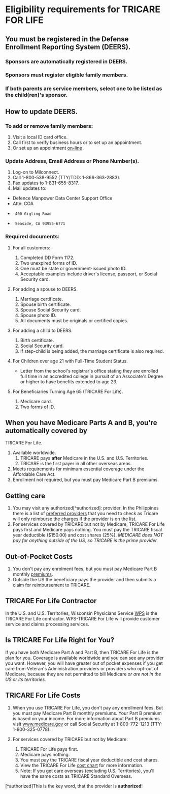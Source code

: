 # Eligibility requirements for TRICARE FOR LIFE

## You must be registered in the Defense Enrollment Reporting System (DEERS).

### Sponsors are automatically registered in DEERS.

### Sponsors must register eligible family members.

### If both parents are service members, select one to be listed as the child(ren)'s sponsor.

## How to update DEERS.

### To add or remove family members:
1. Visit a local ID card office.  
1. Call first to verify business hours or to set up an appointment.  
1. Or set up an appointment [on-line](https://rapids-appointments.dmdc.osd.mil/%28X%281%29S%285egt4xs2ifwyx02yuo401ij0%29%29/default.aspx?AspxAutoDetectCookieSupport=1) .

### Update Address, Email Address or Phone Number(s).

1. Log-on to Milconnect.
1. Call 1-800-538-9552 (TTY/TDD: 1-866-363-2883).
1. Fax updates to 1-831-655-8317.
1. Mail updates to:  
  + Defence Manpower Data Center Support Office  
+ Attn: COA  
+      400 Gigling Road  
+      Seaside, CA 93955-6771  

### Required documents:
   1. For all customers:
      1. Completed DD Form 1172.
      1. Two unexpired forms of ID.
      1. One must be state or government-issued photo ID.
      1. Acceptable examples include driver's license, passport, or
         Social Security card.

   1. For adding a spouse to DEERS.
      1. Marriage certificate.
      1. Spouse birth certificate.
      1. Spouse Social Security card.
      1. Spouse photo ID.
      1. All documents must be originals or certified copies.

   1. For adding a child to DEERS.
       1. Birth certificate.
       1. Social Security card.
       1. If step-child is being added, the marriage certificate is also required.

   1.  For Children over age 21 with Full-Time Student Status.  
   
        + Letter from the school's registrar's office stating they are
        enrolled full time in an accredited college in pursuit of an
        Associate's Degree or higher to have benefits extended to age 23.

   1.  For Beneficiaries Turning Age 65 (TRICARE For Life).
        1. Medicare card.
        1. Two forms of ID.


## When you have Medicare Parts A and B, you're automatically covered by 
TRICARE For Life.

1. Available worldwide.
     1. TRICARE pays **after** Medicare in the U.S. and U.S. Territories.
     1. TRICARE is the first payer in all other overseas areas.
1. Meets requirements for minimum essential coverage under the Affordable Care Act.
1. Enrollment not required, but you must pay Medicare Part B premiums.

## Getting care
1. You may visit any authorized[^authorized]: provider.  In the Philippines there is a 
list of [preferred providers](http://tricare-overseas.com/ProviderSearch/Beneficiary_PhilippineDemonstration_ProvSearch.aspx) 
that you need to check as Tricare will only reimburse the charges if the 
provider is on the list.
2. For services covered by TRICARE but not by Medicare, TRICARE
     For Life pays first and Medicare pays nothing. You must pay
     the TRICARE fiscal year deductible ($150.00) and cost shares
     (25%). _MEDICARE does NOT pay for anything outside of the US,
     so TRICARE is the prime provider._

## Out-of-Pocket Costs
  1. You don't pay any enrolment fees, but you must pay Medicare Part
  B monthly [premiums](http://tricare.mil/Costs/PayFees.aspx).
  2. Outside the US the beneficiary pays the provider and then submits
  a claim for reimbursement to TRICARE.

## TRICARE For Life Contractor

In the U.S. and U.S. Territories, Wisconsin Physicians Service
[WPS](https://www.tricare4u.com/apps-portal/tricareapps-app/static/index.htm) is the TRICARE For Life contractor. WPS-TRICARE For Life
will provide customer service and claims processing services.

## Is TRICARE For Life Right for You?

If you have both Medicare Part A and Part B, then TRICARE For Life
is the plan for you. Coverage is available worldwide and you can see
any provider you want. However, you will have greater out of pocket
expenses if you get care from Veteran's Administration providers or
providers who opt-out of Medicare, because they are not permitted to
bill Medicare _or are not in the US or its territories._

## TRICARE For Life Costs
1. When you use TRICARE For Life, you don't pay any enrollment fees.
But you must pay Medicare Part B monthly premiums. Your Part B premium
is based on your income. For more information about Part B premiums
visit www.medicare.gov or call Social Security at 1-800-772-1213
(TTY: 1-800-325-0778).

2. For services covered by TRICARE but not by Medicare:
   1. TRICARE For Life pays first.
   1. Medicare pays nothing.
   1. You must pay the TRICARE fiscal year deductible and cost shares.
   1. View the TRICARE For Life [cost chart](http://tricare.mil/~/media/Files/TRICARE/Publications/PubsNotOnPubsPage/TFL_cost_matrix_2014.pdf) for more information.
   1. Note: If you get care overseas (excluding U.S. Territories),
      you'll have the same costs as TRICARE Standard Overseas.

[^authorized]This is the key word, that the provider is **authorized**!
